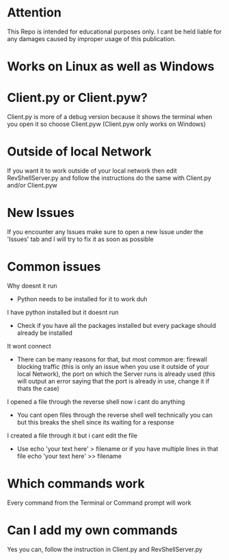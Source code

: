 # Attention
This Repo is intended for educational purposes only. I cant be held liable for any damages 
caused by improper usage of this publication.

# Works on Linux as well as Windows

# Client.py or Client.pyw?
Client.py is more of a debug version because it shows the terminal when you open it so choose Client.pyw (Client.pyw only works on Windows)

# Outside of local Network
If you want it to work outside of your local network then edit RevShellServer.py and follow the instructions do the same with Client.py and/or Client.pyw

# New Issues
If you encounter any Issues make sure to open a new Issue under the 'Issues' tab and I will try to fix it as soon as possible

# Common issues
Why doesnt it run
- Python needs to be installed for it to work duh

I have python installed but it doesnt run
- Check if you have all the packages installed but every package should already be installed

It wont connect
- There can be many reasons for that, but most common are: firewall blocking traffic (this is only an issue when you use it outside of your local Network), the port on which the Server runs is already used (this will output an error saying that the port is already in use, change it if thats the case)

I opened a file through the reverse shell now i cant do anything
- You cant open files through the reverse shell well technically you can but this breaks the shell since its waiting for a response

I created a file through it but i cant edit the file
- Use echo 'your text here' > filename or if you have multiple lines in that file echo 'your text here' >> filename

# Which commands work
Every command from the Terminal or Command prompt will work

# Can I add my own commands
Yes you can, follow the instruction in Client.py and RevShellServer.py

